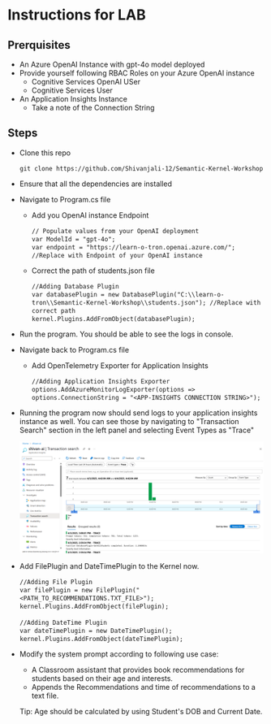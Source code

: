 # Instructions for LAB

## Prerquisites

- An Azure OpenAI Instance with gpt-4o model deployed
- Provide yourself following RBAC Roles on your Azure OpenAI instance
    - Cognitive Services OpenAI USer
    - Cognitive Services User
- An Application Insights Instance
    - Take a note of the Connection String

## Steps

- Clone this repo
    ```
    git clone https://github.com/Shivanjali-12/Semantic-Kernel-Workshop
    ```

- Ensure that all the dependencies are installed
- Navigate to Program.cs file
    - Add you OpenAI instance Endpoint
        ```
        // Populate values from your OpenAI deployment
        var ModelId = "gpt-4o";
        var endpoint = "https://learn-o-tron.openai.azure.com/"; //Replace with Endpoint of your OpenAI instance
        ```

    - Correct the path of students.json file
        ```
        //Adding Database Plugin
        var databasePlugin = new DatabasePlugin("C:\\learn-o-tron\\Semantic-Kernel-Workshop\\students.json"); //Replace with correct path
        kernel.Plugins.AddFromObject(databasePlugin);
        ```

- Run the program. You should be able to see the logs in console.

- Navigate back to Program.cs file

    - Add OpenTelemetry Exporter for Application Insights
        ```
        //Adding Application Insights Exporter
        options.AddAzureMonitorLogExporter(options => options.ConnectionString = "<APP-INSIGHTS CONNECTION STRING>");
        ```

- Running the program now should send logs to your application insights instance as well. You can see those by navigating to "Transaction Search" section in the left panel and selecting Event Types as "Trace"

    ![AppInsights](./images/image.png)

- Add FilePlugin and DateTimePlugin to the Kernel now.

    ```
    //Adding File Plugin
    var filePlugin = new FilePlugin("<PATH_TO_RECOMMENDATIONS.TXT_FILE>");
    kernel.Plugins.AddFromObject(filePlugin);

    //Adding DateTime Plugin
    var dateTimePlugin = new DateTimePlugin();
    kernel.Plugins.AddFromObject(dateTimePlugin);
    ```

- Modify the system prompt according to following use case:
    - A Classroom assistant that provides book recommendations for students based on their age and interests.
    - Appends the Recommendations and time of recommendations to a text file.

    Tip: Age should be calculated by using Student's DOB and Current Date.